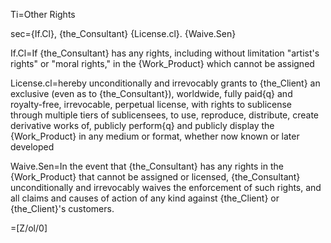 Ti=Other Rights

sec={If.Cl}, {the_Consultant} {License.cl}.  {Waive.Sen}

If.Cl=If {the_Consultant} has any rights, including without limitation "artist's rights" or "moral rights," in the {Work_Product} which cannot be assigned

License.cl=hereby unconditionally and irrevocably grants to {the_Client} an exclusive (even as to {the_Consultant}), worldwide, fully paid{q} and royalty-free, irrevocable, perpetual license, with rights to sublicense through multiple tiers of sublicensees, to use, reproduce, distribute, create derivative works of, publicly perform{q} and publicly display the {Work_Product} in any medium or format, whether now known or later developed

Waive.Sen=In the event that {the_Consultant} has any rights in the {Work_Product} that cannot be assigned or licensed, {the_Consultant} unconditionally and irrevocably waives the enforcement of such rights, and all claims and causes of action of any kind against {the_Client} or {the_Client}'s customers.

=[Z/ol/0]